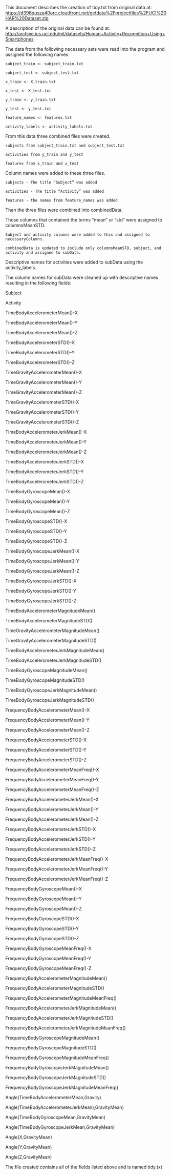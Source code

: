 This document describes the creation of tidy.txt from original data at:  https://d396qusza40orc.cloudfront.net/getdata%2Fprojectfiles%2FUCI%20HAR%20Dataset.zip 

A description of the original data can be found at:  http://archive.ics.uci.edu/ml/datasets/Human+Activity+Recognition+Using+Smartphones 

The data from the following necessary sets were read into the program and assigned the following names.

	subject_train <- subject_train.txt		

	subject_test <- subject_test.txt

	x_train <- X_train.txt

	x_test <- X_test.txt

	y_train <- y_train.txt

	y_test <- y_test.txt

	feature_names <- features.txt

	activity_labels <- activity_labels.txt

From this data three combined files were created.

	subjects from subject_train.txt and subject_test.txt

	activities from y_train and y_test

	features from x_train and x_test

Column names were added to these three files.

	subjects - The title “Subject” was added

	activities - The title “Activity” was added

	features - the names from feature_names was added	
Then the three files were combined into combinedData.

Those columns that contained the terms “mean” or “std” were assigned to columnsMeanSTD.

	Subject and activity columns were added to this and assigned to necessaryColumns.

	combinedData is updated to include only columnsMeanSTD, subject, and activity and assigned to subData.

Descriptive names for activities were added to subData using the activity_labels.

The column names for subData were cleaned up with descriptive names resulting in the following fields:

Subject	

Activity	

TimeBodyAccelerometerMean()-X	

TimeBodyAccelerometerMean()-Y	

TimeBodyAccelerometerMean()-Z	

TimeBodyAccelerometerSTD()-X	

TimeBodyAccelerometerSTD()-Y	

TimeBodyAccelerometerSTD()-Z	

TimeGravityAccelerometerMean()-X	

TimeGravityAccelerometerMean()-Y	

TimeGravityAccelerometerMean()-Z	

TimeGravityAccelerometerSTD()-X	

TimeGravityAccelerometerSTD()-Y	

TimeGravityAccelerometerSTD()-Z	

TimeBodyAccelerometerJerkMean()-X	

TimeBodyAccelerometerJerkMean()-Y	

TimeBodyAccelerometerJerkMean()-Z

TimeBodyAccelerometerJerkSTD()-X	

TimeBodyAccelerometerJerkSTD()-Y	

TimeBodyAccelerometerJerkSTD()-Z	

TimeBodyGyroscopeMean()-X	

TimeBodyGyroscopeMean()-Y	

TimeBodyGyroscopeMean()-Z	

TimeBodyGyroscopeSTD()-X	

TimeBodyGyroscopeSTD()-Y	

TimeBodyGyroscopeSTD()-Z	

TimeBodyGyroscopeJerkMean()-X	

TimeBodyGyroscopeJerkMean()-Y	

TimeBodyGyroscopeJerkMean()-Z	

TimeBodyGyroscopeJerkSTD()-X	

TimeBodyGyroscopeJerkSTD()-Y	

TimeBodyGyroscopeJerkSTD()-Z	

TimeBodyAccelerometerMagnitudeMean()	

TimeBodyAccelerometerMagnitudeSTD()	

TimeGravityAccelerometerMagnitudeMean()	

TimeGravityAccelerometerMagnitudeSTD()	

TimeBodyAccelerometerJerkMagnitudeMean()	

TimeBodyAccelerometerJerkMagnitudeSTD()	

TimeBodyGyroscopeMagnitudeMean()	

TimeBodyGyroscopeMagnitudeSTD()	

TimeBodyGyroscopeJerkMagnitudeMean()	

TimeBodyGyroscopeJerkMagnitudeSTD()	

FrequencyBodyAccelerometerMean()-X	

FrequencyBodyAccelerometerMean()-Y	

FrequencyBodyAccelerometerMean()-Z	

FrequencyBodyAccelerometerSTD()-X	

FrequencyBodyAccelerometerSTD()-Y	

FrequencyBodyAccelerometerSTD()-Z	

FrequencyBodyAccelerometerMeanFreq()-X	

FrequencyBodyAccelerometerMeanFreq()-Y	

FrequencyBodyAccelerometerMeanFreq()-Z	

FrequencyBodyAccelerometerJerkMean()-X	

FrequencyBodyAccelerometerJerkMean()-Y	

FrequencyBodyAccelerometerJerkMean()-Z	

FrequencyBodyAccelerometerJerkSTD()-X	

FrequencyBodyAccelerometerJerkSTD()-Y	

FrequencyBodyAccelerometerJerkSTD()-Z	

FrequencyBodyAccelerometerJerkMeanFreq()-X	

FrequencyBodyAccelerometerJerkMeanFreq()-Y	

FrequencyBodyAccelerometerJerkMeanFreq()-Z	

FrequencyBodyGyroscopeMean()-X	

FrequencyBodyGyroscopeMean()-Y	

FrequencyBodyGyroscopeMean()-Z	

FrequencyBodyGyroscopeSTD()-X	

FrequencyBodyGyroscopeSTD()-Y	

FrequencyBodyGyroscopeSTD()-Z	

FrequencyBodyGyroscopeMeanFreq()-X	

FrequencyBodyGyroscopeMeanFreq()-Y	

FrequencyBodyGyroscopeMeanFreq()-Z	

FrequencyBodyAccelerometerMagnitudeMean()	

FrequencyBodyAccelerometerMagnitudeSTD()	

FrequencyBodyAccelerometerMagnitudeMeanFreq()	

FrequencyBodyAccelerometerJerkMagnitudeMean()	

FrequencyBodyAccelerometerJerkMagnitudeSTD()	

FrequencyBodyAccelerometerJerkMagnitudeMeanFreq()	

FrequencyBodyGyroscopeMagnitudeMean()	

FrequencyBodyGyroscopeMagnitudeSTD()	

FrequencyBodyGyroscopeMagnitudeMeanFreq()	

FrequencyBodyGyroscopeJerkMagnitudeMean()	

FrequencyBodyGyroscopeJerkMagnitudeSTD()	

FrequencyBodyGyroscopeJerkMagnitudeMeanFreq()	

Angle(TimeBodyAccelerometerMean,Gravity)	

Angle(TimeBodyAccelerometerJerkMean),GravityMean)	

Angle(TimeBodyGyroscopeMean,GravityMean)	

Angle(TimeBodyGyroscopeJerkMean,GravityMean)	

Angle(X,GravityMean)	

Angle(Y,GravityMean)	

Angle(Z,GravityMean)

The file created contains all of the fields listed above and is named tidy.txt
